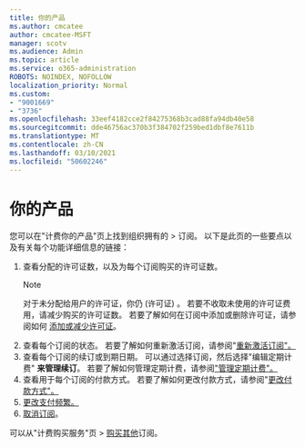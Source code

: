 ```yaml
---
title: 你的产品
ms.author: cmcatee
author: cmcatee-MSFT
manager: scotv
ms.audience: Admin
ms.topic: article
ms.service: o365-administration
ROBOTS: NOINDEX, NOFOLLOW
localization_priority: Normal
ms.custom:
- "9001669"
- "3736"
ms.openlocfilehash: 33eef4182cce2f84275368b3cad88fa94db40e58
ms.sourcegitcommit: dde46756ac370b3f384702f259bed1dbf8e7611b
ms.translationtype: MT
ms.contentlocale: zh-CN
ms.lasthandoff: 03/10/2021
ms.locfileid: "50602246"
---
```

# <a name="your-products"></a>你的产品

您可以在"计费你的产品"页上找到组织拥有的  >  [](https://go.microsoft.com/fwlink/p/?linkid=842054)订阅。 以下是此页的一些要点以及有关每个功能详细信息的链接：

1. 查看分配的许可证数，以及为每个订阅购买的许可证数。
    > [!NOTE]
    > 对于未分配给用户的许可证，你仍 (许可证) 。 若要不收取未使用的许可证费用，请减少购买的许可证数。 若要了解如何在订阅中添加或删除许可证，请参阅如何 [添加或减少许可证](https://docs.microsoft.com/alchemyinsights/how-to-add-or-reduce-licenses)。
2. 查看每个订阅的状态。 若要了解如何重新激活订阅，请参阅"[重新激活订阅"。](reactivate-your-subscription.md)
3. 查看每个订阅的续订或到期日期。 可以通过选择订阅，然后选择"编辑定期计费" **来管理续订**。 若要了解如何管理定期计费，请参阅["管理定期计费"。](manage-auto-renewal.md)
4. 查看用于每个订阅的付款方式。 若要了解如何更改付款方式，请参阅"[更改付款方式"。](change-payment-method.md)
5. [更改支付频繁。](change-how-often-you-pay.md)
6. [取消订阅](https://go.microsoft.com/fwlink/?linkid=2119113)。

可以从"计费购买服务"页  >  [购买其他](https://go.microsoft.com/fwlink/p/?linkid=868433)订阅。